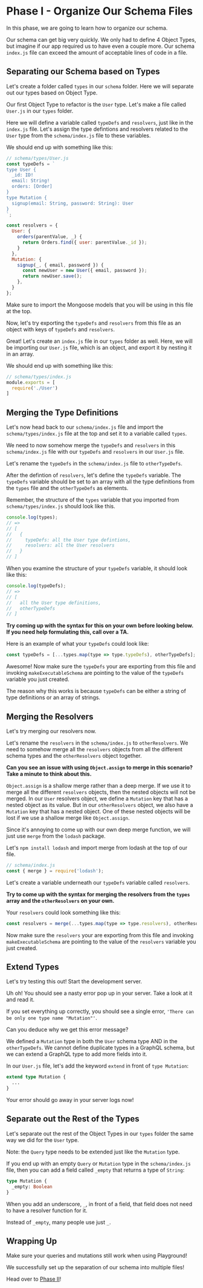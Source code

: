 # Phase I - Organize Our Schema Files

In this phase, we are going to learn how to organize our schema. 

Our schema can get big very quickly. We only had to define 4 Object Types, but imagine if our app required us to have even a couple more. Our schema `index.js` file can exceed the amount of acceptable lines of code in a file.

## Separating our Schema based on Types

Let's create a folder called `types` in our `schema` folder. Here we will separate out our types based on Object Type.

Our first Object Type to refactor is the `User` type. Let's make a file called `User.js` in our `types` folder.

Here we will define a variable called `typeDefs` and `resolvers`, just like in the `index.js` file. Let's assign the type defintions and resolvers related to the `User` type from the `schema/index.js` file to these variables.

We should end up with something like this:

```javascript
// schema/types/User.js
const typeDefs = `
type User {
  _id: ID!
  email: String!
  orders: [Order]
}
type Mutation {
  signup(email: String, password: String): User
}
`;

const resolvers = {
  User: {
    orders(parentValue, _) {
      return Orders.find({ user: parentValue._id });
    }
  },
  Mutation: {
    signup(_, { email, password }) {
      const newUser = new User({ email, password });
      return newUser.save();
    },
  }
};
```

Make sure to import the Mongoose models that you will be using in this file at the top.

Now, let's try exporting the `typeDefs` and `resolvers` from this file as an object with keys of `typeDefs` and `resolvers`.

Great! Let's create an `index.js` file in our `types` folder as well. Here, we will be importing our `User.js` file, which is an object, and export it by nesting it in an array. 

We should end up with something like this:

```javascript
// schema/types/index.js
module.exports = [
  require('./User')
]
```

## Merging the Type Definitions

Let's now head back to our `schema/index.js` file and import the `schema/types/index.js` file at the top and set it to a variable called `types`.

We need to now somehow merge the `typeDefs` and `resolvers` in this `schema/index.js` file with our `typeDefs` and `resolvers` in our `User.js` file.

Let's rename the `typeDefs` in the `schema/index.js` file to `otherTypeDefs`.

After the defintion of `resolvers`, let's define the `typeDefs` variable. The `typeDefs` variable should be set to an array with all the type definitions from the `types` file and the `otherTypeDefs` as elements. 

Remember, the structure of the `types` variable that you imported from `schema/types/index.js` should look like this.

```javascript
console.log(types); 
// => 
// [
//   {
//     typeDefs: all the User type defintions,
//     resolvers: all the User resolvers
//   }
// ]
```

When you examine the structure of your `typeDefs` variable, it should look like this:

```javascript
console.log(typeDefs);
// =>
// [
//   all the User type definitions,
//   otherTypeDefs
// ]
```

**Try coming up with the syntax for this on your own before looking below. If you need help formulating this, call over a TA.**

Here is an example of what your `typeDefs` could look like:

```javascript
const typeDefs = [...types.map(type => type.typeDefs), otherTypeDefs];
```

Awesome! Now make sure the `typeDefs` your are exporting from this file and invoking `makeExecutableSchema` are pointing to the value of the `typeDefs` variable you just created.

The reason why this works is because `typeDefs` can be either a string of type definitions or an array of strings.

## Merging the Resolvers

Let's try merging our resolvers now.

Let's rename the `resolvers` in the `schema/index.js` to `otherResolvers`. We need to somehow merge all the `resolvers` objects from all the different schema types and the `otherResolvers` object together.

**Can you see an issue with using `Object.assign` to merge in this scenario? Take a minute to think about this.**

`Object.assign` is a shallow merge rather than a deep merge. If we use it to merge all the different `resolvers` objects, then the nested objects will not be merged. In our `User` resolvers object, we define a `Mutation` key that has a nested object as its value. But in our `otherResolvers` object, we also have a `Mutation` key that has a nested object. One of these nested objects will be lost if we use a shallow merge like `Object.assign`. 

Since it's annoying to come up with our own deep merge function, we will just use `merge` from the `lodash` package.

Let's `npm install lodash` and import merge from lodash at the top of our file.

```javascript
// schema/index.js
const { merge } = require('lodash');
```

Let's create a variable underneath our `typeDefs` variable called `resolvers`.

**Try to come up with the syntax for merging the resolvers from the `types` array and the `otherResolvers` on your own.**

Your `resolvers` could look something like this:

```javascript
const resolvers = merge(...types.map(type => type.resolvers), otherResolvers);
```

Now make sure the `resolvers` your are exporting from this file and invoking `makeExecutableSchema` are pointing to the value of the `resolvers` variable you just created.

## Extend Types

Let's try testing this out! Start the development server.

Uh oh! You should see a nasty error pop up in your server. Take a look at it and read it. 

If you set everything up correctly, you should see a single error, `'There can be only one type name "Mutation"'`.

Can you deduce why we get this error message?

We defined a `Mutation` type in both the `User` schema type AND in the `otherTypeDefs`. We cannot define duplicate types in a GraphQL schema, but we can extend a GraphQL type to add more fields into it. 

In our `User.js` file, let's add the keyword `extend` in front of `type Mutation`:

```graphql
extend type Mutation {
  ...
}
```

Your error should go away in your server logs now!

## Separate out the Rest of the Types

Let's separate out the rest of the Object Types in our `types` folder the same way we did for the `User` type.

Note: the `Query` type needs to be extended just like the `Mutation` type.

If you end up with an empty `Query` or `Mutation` type in the `schema/index.js` file, then you can add a field called `_empty` that returns a type of `String`:

```graphql
type Mutation {
  _empty: Boolean
}
```

When you add an underscore, `_`, in front of a field, that field does not need to have a resolver function for it.

Instead of `_empty`, many people use just `_`.

## Wrapping Up

Make sure your queries and mutations still work when using Playground! 

We successfully set up the separation of our schema into multiple files!

Head over to [Phase II]!

[Phase II]: /phase_ii.md